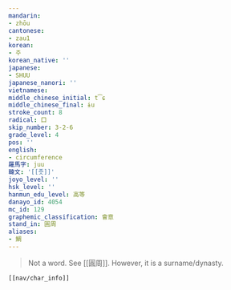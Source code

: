 ```yaml
---
mandarin:
- zhōu
cantonese:
- zau1
korean:
- 주
korean_native: ''
japanese:
- SHUU
japanese_nanori: ''
vietnamese:
middle_chinese_initial: t͡ɕ
middle_chinese_final: ɨu
stroke_count: 8
radical: 口
skip_number: 3-2-6
grade_level: 4
pos: ''
english:
- circumference
羅馬字: juu
韓文: '[[줏]]'
joyo_level: ''
hsk_level: ''
hanmun_edu_level: 高等
danayo_id: 4054
mc_id: 129
graphemic_classification: 會意
stand_in: 圓周
aliases:
- 鯛
---
```

> Not a word.  See [[圓周]].  However, it is a surname/dynasty.
```meta-bind-embed
[[nav/char_info]]
```